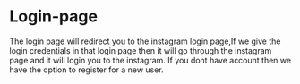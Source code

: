 # Login-page
The login page will redirect you to the instagram login page,If we give the login credentials in that login page then it will go through the instagram page and it will login you to the instagram.
If you dont have account then we have the option to register for a new user.
